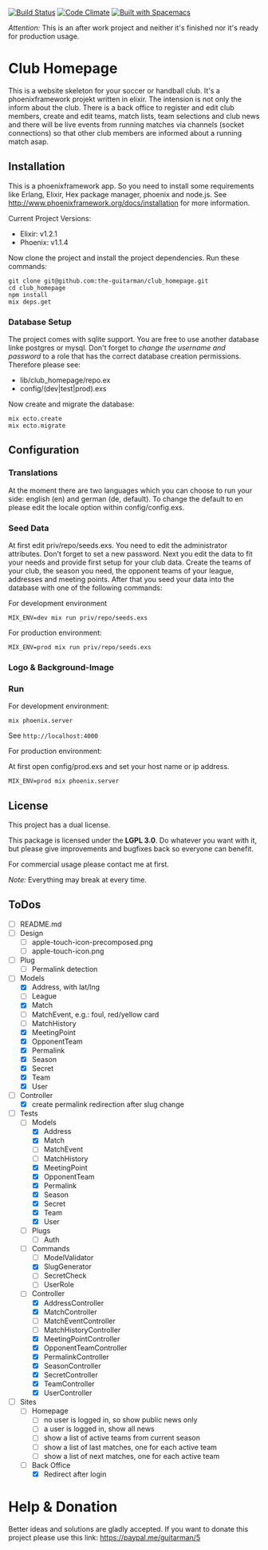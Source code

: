 [![Build Status](https://travis-ci.org/the-guitarman/club_homepage.svg?branch=master)](https://travis-ci.org/the-guitarman/club_homepage)
[![Code Climate](https://codeclimate.com/github/the-guitarman/club_homepage/badges/gpa.svg)](https://codeclimate.com/github/the-guitarman/club_homepage)
[![Built with Spacemacs](https://cdn.rawgit.com/syl20bnr/spacemacs/442d025779da2f62fc86c2082703697714db6514/assets/spacemacs-badge.svg)](http://github.com/syl20bnr/spacemacs)

*Attention:* This is an after work project and neither it's finished nor it's ready for production usage.

# Club Homepage

This is a website skeleton for your soccer or handball club. It's a phoenixframework projekt written in elixir. The intension is not only the inform about the club. There is a back office to register and edit club members, create and edit teams, match lists, team selections and club news and there will be live events from running matches via channels (socket connections) so that other club members are informed about a running match asap.



## Installation

This is a phoenixframework app. So you need to install some requirements like Erlang, Elixir, Hex package manager, phoenix and node.js. See http://www.phoenixframework.org/docs/installation for more information.

Current Project Versions: 

- Elixir: v1.2.1
- Phoenix: v1.1.4

Now clone the project and install the project dependencies. Run these commands:

````
git clone git@github.com:the-guitarman/club_homepage.git
cd club_homepage
npm install
mix deps.get
````

### Database Setup

The project comes with sqlite support. You are free to use another database linke postgres or mysql. Don't forget to *change the username and password* to a role that has the correct database creation permissions. Therefore please see: 

- lib/club_homepage/repo.ex
- config/(dev|test|prod).exs

Now create and migrate the database:

````
mix ecto.create
mix ecto.migrate
````

## Configuration

### Translations

At the moment there are two languages which you can choose to run your side: english (en) and german (de, default). To change the default to en please edit the locale option within config/config.exs. 

### Seed Data

At first edit priv/repo/seeds.exs. You need to edit the administrator attributes. Don't forget to set a new password. Next you edit the data to fit your needs and provide first setup for your club data. Create the teams of your club, the season you need, the opponent teams of your league, addresses and meeting points. After that you seed your data into the database with one of the following commands: 

For development environment
````
MIX_ENV=dev mix run priv/repo/seeds.exs
````

For production environment:
````
MIX_ENV=prod mix run priv/repo/seeds.exs
````

### Logo & Background-Image



### Run

For development environment:

````
mix phoenix.server 
````

See `http://localhost:4000`


For production environment:

At first open config/prod.exs and set your host name or ip address.

````
MIX_ENV=prod mix phoenix.server 
````

## License

This project has a dual license.

This package is licensed under
the **LGPL 3.0**. Do whatever you want with it, but please give improvements and bugfixes back so everyone can benefit.

For commercial usage please contact me at first.

*Note:* Everything may break at every time.  

## ToDos

- [ ] README.md
- [ ] Design
  - [ ] apple-touch-icon-precomposed.png
  - [ ] apple-touch-icon.png
- [ ] Plug
  - [ ] Permalink detection
- [ ] Models
  - [x] Address, with lat/lng
  - [ ] League
  - [x] Match
  - [ ] MatchEvent, e.g.: foul, red/yellow card
  - [ ] MatchHistory
  - [x] MeetingPoint
  - [x] OpponentTeam
  - [x] Permalink
  - [x] Season
  - [x] Secret
  - [x] Team
  - [x] User
- [ ] Controller
  - [x] create permalink redirection after slug change
- [ ] Tests
  - [ ] Models
    - [x] Address
    - [x] Match
    - [ ] MatchEvent
    - [ ] MatchHistory
    - [x] MeetingPoint
    - [x] OpponentTeam
    - [x] Permalink
    - [x] Season
    - [x] Secret
    - [x] Team
    - [x] User
  - [ ] Plugs
    - [ ] Auth
  - [ ] Commands
    - [ ] ModelValidator
    - [x] SlugGenerator
    - [ ] SecretCheck
    - [ ] UserRole
  - [ ] Controller
    - [x] AddressController
    - [x] MatchController
    - [ ] MatchEventController
    - [ ] MatchHistoryController
    - [x] MeetingPointController
    - [x] OpponentTeamController
    - [x] PermalinkController
    - [x] SeasonController
    - [x] SecretController
    - [x] TeamController
    - [x] UserController
- [ ] Sites
  - [ ] Homepage
    - [ ] no user is logged in, so show public news only
    - [ ] a user is logged in, show all news
    - [ ] show a list of active teams from current season
    - [ ] show a list of last matches, one for each active team
    - [ ] show a list of next matches, one for each active team
  - [ ] Back Office
    - [x] Redirect after login

# Help & Donation

Better ideas and solutions are gladly accepted. If you want to donate this project please use this link: https://paypal.me/guitarman/5
